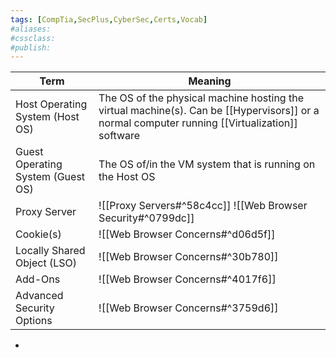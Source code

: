```yaml
---
tags: [CompTia,SecPlus,CyberSec,Certs,Vocab]
#aliases:
#cssclass:
#publish:
---
```


| Term                                | Meaning                                  |
| ----------------------------------- | ---------------------------------------- |
| Host Operating System (Host OS)           | The OS of the physical machine hosting the virtual machine(s). Can be [[Hypervisors]] or a normal computer running [[Virtualization]] software | 
| Guest Operating System (Guest OS)         | The OS of/in the VM system that is running on the Host OS                                                                                      |
| Proxy Server                              | ![[Proxy Servers#^58c4cc]] ![[Web Browser Security#^0799dc]]                                                                                   |
| Cookie(s)                                 | ![[Web Browser Concerns#^d06d5f]]                                                                                                              |
| Locally Shared Object (LSO)               | ![[Web Browser Concerns#^30b780]]                                                                                                              |
| Add-Ons                                   | ![[Web Browser Concerns#^4017f6]]                                                                                                              |
| Advanced Security Options                 | ![[Web Browser Concerns#^3759d6]]                                                                                                              |
-
